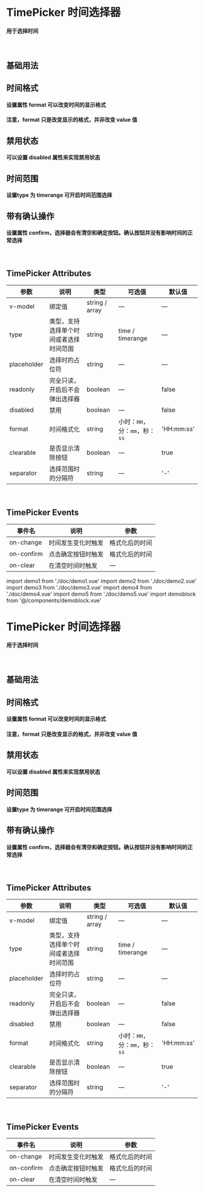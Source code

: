 <script setup>
import demo1 from './doc/demo1.vue'
import demo2 from './doc/demo2.vue'
import demo3 from './doc/demo3.vue'
import demo4 from './doc/demo4.vue'
import demo5 from './doc/demo5.vue'
import demoblock from '@example/views/demoblock.vue';
</script>

# TimePicker 时间选择器

#### 用于选择时间

<br/>

## 基础用法

<div class="source">
  <demo1/>
</div>
<demoblock compName="time-picker" demoName="demo1"/>

## 时间格式

#### 设置属性 format 可以改变时间的显示格式

#### 注意，format 只是改变显示的格式，并非改变 value 值

<div class="source">
  <demo2/>
</div>
<demoblock compName="time-picker" demoName="demo2"/>

## 禁用状态

#### 可以设置 disabled 属性来实现禁用状态

<div class="source">
  <demo3/>
</div>
<demoblock compName="time-picker" demoName="demo3"/>

## 时间范围

#### 设置type 为 timerange 可开启时间范围选择

<div class="source">
  <demo4/>
</div>
<demoblock compName="time-picker" demoName="demo4"/>

## 带有确认操作

#### 设置属性 confirm，选择器会有清空和确定按钮。确认按钮并没有影响时间的正常选择

<div class="source">
  <demo5/>
</div>
<demoblock compName="time-picker" demoName="demo5"/>

<br/>

## TimePicker Attributes

| 参数            | 说明                         | 类型             | 可选值                  | 默认值  |
|---------------  |----------------------        |---------------- |-----------------------  |-------- |
|  v-model        | 绑定值                       | string / array   | —                       | —       |
| type            | 类型，支持选择单个时间或者选择时间范围 | string   | time / timerange         | —      |
| placeholder     | 选择时的占位符                | string           |   —                     | —       |
| readonly        | 完全只读，开启后不会弹出选择器 | boolean          | —                       | false    |
| disabled        | 禁用                         | boolean          | —                       | false     |
| format          | 时间格式化                   | string     | 小时：`HH`，分：`mm`，秒：`ss`  | 'HH:mm:ss' |
| clearable       | 是否显示清除按钮              | boolean           | —                       |  true     |
| separator        | 选择范围时的分隔符           | string            | —                      |   '-'     |

<br/>

## TimePicker Events

| 事件名                   | 说明                   | 参数          |
|---------------------    |--------------          |---------      |
| on-change               | 时间发生变化时触发      | 格式化后的时间 |
| on-confirm              | 点击确定按钮时触发      | 格式化后的时间 |
| on-clear                | 在清空时间时触发        | —             |<script setup>
import demo1 from './doc/demo1.vue'
import demo2 from './doc/demo2.vue'
import demo3 from './doc/demo3.vue'
import demo4 from './doc/demo4.vue'
import demo5 from './doc/demo5.vue'
import demoblock from '@/components/demoblock.vue'
</script>

# TimePicker 时间选择器

#### 用于选择时间

<br/>

## 基础用法

<div class="source">
  <demo1/>
</div>
<demoblock compName="time-picker" demoName="demo1"/>

## 时间格式

#### 设置属性 format 可以改变时间的显示格式

#### 注意，format 只是改变显示的格式，并非改变 value 值

<div class="source">
  <demo2/>
</div>
<demoblock compName="time-picker" demoName="demo2"/>

## 禁用状态

#### 可以设置 disabled 属性来实现禁用状态

<div class="source">
  <demo3/>
</div>
<demoblock compName="time-picker" demoName="demo3"/>

## 时间范围

#### 设置type 为 timerange 可开启时间范围选择

<div class="source">
  <demo4/>
</div>
<demoblock compName="time-picker" demoName="demo4"/>

## 带有确认操作

#### 设置属性 confirm，选择器会有清空和确定按钮。确认按钮并没有影响时间的正常选择

<div class="source">
  <demo5/>
</div>
<demoblock compName="time-picker" demoName="demo5"/>

<br/>

## TimePicker Attributes

| 参数            | 说明                         | 类型             | 可选值                  | 默认值  |
|---------------  |----------------------        |---------------- |-----------------------  |-------- |
|  v-model        | 绑定值                       | string / array   | —                       | —       |
| type            | 类型，支持选择单个时间或者选择时间范围 | string   | time / timerange         | —      |
| placeholder     | 选择时的占位符                | string           |   —                     | —       |
| readonly        | 完全只读，开启后不会弹出选择器 | boolean          | —                       | false    |
| disabled        | 禁用                         | boolean          | —                       | false     |
| format          | 时间格式化                   | string     | 小时：`HH`，分：`mm`，秒：`ss`  | 'HH:mm:ss' |
| clearable       | 是否显示清除按钮              | boolean           | —                       |  true     |
| separator        | 选择范围时的分隔符           | string            | —                      |   '-'     |

<br/>

## TimePicker Events

| 事件名                   | 说明                   | 参数          |
|---------------------    |--------------          |---------      |
| on-change               | 时间发生变化时触发      | 格式化后的时间 |
| on-confirm              | 点击确定按钮时触发      | 格式化后的时间 |
| on-clear                | 在清空时间时触发        | —             |
